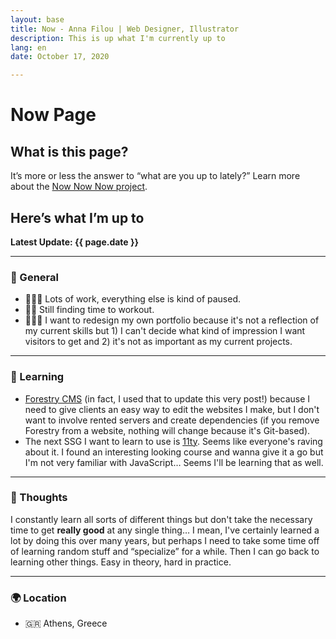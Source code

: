 ```yaml
---
layout: base
title: Now - Anna Filou | Web Designer, Illustrator
description: This is up what I'm currently up to
lang: en
date: October 17, 2020

---
```

# Now Page

## What is this page?
It’s more or less the answer to “what are you up to lately?”
Learn more about the [Now Now Now project](https://nownownow.com/about).

## Here’s what I’m up to

**Latest Update: {{ page.date }}**

***

### 📜 General

* 👩🏻‍💻 Lots of work, everything else is kind of paused.
* 💪🏻 Still finding time to workout.
* 👩🏻‍🎨 I want to redesign my own portfolio because it's not a reflection of my current skills but 1) I can't decide what kind of impression I want visitors to get and 2) it's not as important as my current projects.

***

### 📖 Learning

* [Forestry CMS](forestry.io) (in fact, I used that to update this very post!) because I need to give clients an easy way to edit the websites I make, but I don't want to involve rented servers and create dependencies (if you remove Forestry from a website, nothing will change because it's Git-based).
* The next SSG I want to learn to use is [11ty](https://github.com/vwochnik/jekyll-email-protect). Seems like everyone's raving about it. I found an interesting looking course and wanna give it a go but I'm not very familiar with JavaScript… Seems I'll be learning that as well.

***

### 💭 Thoughts

I constantly learn all sorts of different things but don't take the necessary time to get **really good** at any single thing… I mean, I've certainly learned a lot by doing this over many years, but perhaps I need to take some time off of learning random stuff and “specialize” for a while. Then I can go back to learning other things. Easy in theory, hard in practice.

***

### 🌍 Location

* 🇬🇷 Athens, Greece

